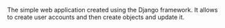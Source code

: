 The simple web application created using the Django framework. It allows to create user accounts and then create objects and update it.

